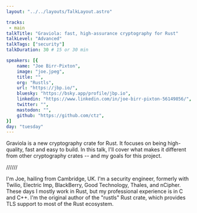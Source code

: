 ```yaml
---
layout: "../../layouts/TalkLayout.astro"

tracks: 
 - main
talkTitle: "Graviola: fast, high-assurance cryptography for Rust"
talkLevel: "Advanced"
talkTags: ["security"]
talkDuration: 30 # 15 or 30 min

speakers: [{
    name: "Joe Birr-Pixton",
    image: "joe.jpeg",
    title: "",
    org: "Rustls",
    url: "https://jbp.io/",
    bluesky: "https://bsky.app/profile/jbp.io",
    linkedin: "https://www.linkedin.com/in/joe-birr-pixton-56149856/",
    twitter: "",
    mastodon: "",
    github: "https://github.com/ctz",
}]
day: "tuesday"
---
```


Graviola is a new cryptography crate for Rust. It focuses on being high-quality, fast and easy to build. In this talk, I'll cover what makes it different from other cryptography crates -- and my goals for this project.

////// <!-- sepatator between abstract and bio -->

I'm Joe, hailing from Cambridge, UK. I'm a security engineer, formerly with Twilio, Electric Imp, BlackBerry, Good Technology, Thales, and nCipher. These days I mostly work in Rust, but my professional experience is in C and C++. I'm the original author of the "rustls" Rust crate, which provides TLS support to most of the Rust ecosystem.


